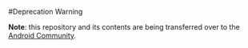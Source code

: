 #Deprecation Warning

**Note**: this repository and its contents are being transferred over to the [Android Community](https://github.com/womenwhocodedc/android-community).